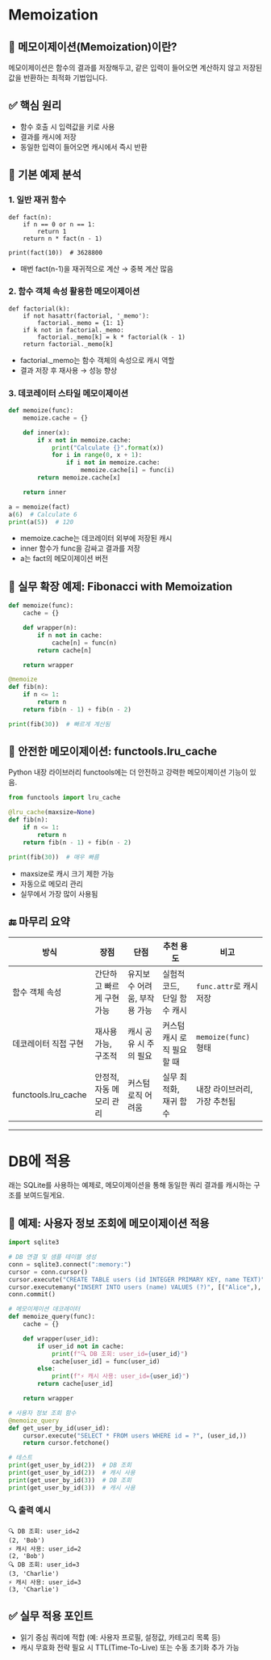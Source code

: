 # Memoization

## 🧠 메모이제이션(Memoization)이란?
메모이제이션은 함수의 결과를 저장해두고, 같은 입력이 들어오면 계산하지 않고 저장된 값을 반환하는 최적화 기법입니다.

## ✅ 핵심 원리
- 함수 호출 시 입력값을 키로 사용
- 결과를 캐시에 저장
- 동일한 입력이 들어오면 캐시에서 즉시 반환

## 📌 기본 예제 분석
### 1. 일반 재귀 함수
```
def fact(n):
    if n == 0 or n == 1:
        return 1
    return n * fact(n - 1)

print(fact(10))  # 3628800
```

- 매번 fact(n-1)을 재귀적으로 계산 → 중복 계산 많음

### 2. 함수 객체 속성 활용한 메모이제이션
```
def factorial(k):
    if not hasattr(factorial, '_memo'):
        factorial._memo = {1: 1}
    if k not in factorial._memo:
        factorial._memo[k] = k * factorial(k - 1)
    return factorial._memo[k]
```

- factorial._memo는 함수 객체의 속성으로 캐시 역할
- 결과 저장 후 재사용 → 성능 향상

### 3. 데코레이터 스타일 메모이제이션
```python
def memoize(func):
    memoize.cache = {}

    def inner(x):
        if x not in memoize.cache:
            print("Calculate {}".format(x))
            for i in range(0, x + 1):
                if i not in memoize.cache:
                    memoize.cache[i] = func(i)
        return memoize.cache[x]

    return inner

a = memoize(fact)
a(6)  # Calculate 6
print(a(5))  # 120
```

- memoize.cache는 데코레이터 외부에 저장된 캐시
- inner 함수가 func을 감싸고 결과를 저장
- a는 fact의 메모이제이션 버전

## 🧪 실무 확장 예제: Fibonacci with Memoization
```python
def memoize(func):
    cache = {}

    def wrapper(n):
        if n not in cache:
            cache[n] = func(n)
        return cache[n]

    return wrapper

@memoize
def fib(n):
    if n <= 1:
        return n
    return fib(n - 1) + fib(n - 2)

print(fib(30))  # 빠르게 계산됨
```


## 🧼 안전한 메모이제이션: functools.lru_cache
Python 내장 라이브러리 functools에는 더 안전하고 강력한 메모이제이션 기능이 있음.
```python
from functools import lru_cache

@lru_cache(maxsize=None)
def fib(n):
    if n <= 1:
        return n
    return fib(n - 1) + fib(n - 2)

print(fib(30))  # 매우 빠름
```

- maxsize로 캐시 크기 제한 가능
- 자동으로 메모리 관리
- 실무에서 가장 많이 사용됨

## 🔚 마무리 요약

| 방식                  | 장점                              | 단점                              | 추천 용도                         | 비고                         |
|-----------------------|-----------------------------------|-----------------------------------|-----------------------------------|------------------------------|
| 함수 객체 속성        | 간단하고 빠르게 구현 가능          | 유지보수 어려움, 부작용 가능       | 실험적 코드, 단일 함수 캐시       | `func.attr`로 캐시 저장      |
| 데코레이터 직접 구현  | 재사용 가능, 구조적                | 캐시 공유 시 주의 필요            | 커스텀 캐시 로직 필요할 때        | `memoize(func)` 형태         |
| functools.lru_cache   | 안정적, 자동 메모리 관리           | 커스텀 로직 어려움                 | 실무 최적화, 재귀 함수            | 내장 라이브러리, 가장 추천됨 |

---


# DB에 적용

래는 SQLite를 사용하는 예제로, 메모이제이션을 통해 동일한 쿼리 결과를 캐시하는 구조를 보여드릴게요.

## 🧪 예제: 사용자 정보 조회에 메모이제이션 적용
```python
import sqlite3

# DB 연결 및 샘플 테이블 생성
conn = sqlite3.connect(":memory:")
cursor = conn.cursor()
cursor.execute("CREATE TABLE users (id INTEGER PRIMARY KEY, name TEXT)")
cursor.executemany("INSERT INTO users (name) VALUES (?)", [("Alice",), ("Bob",), ("Charlie",)])
conn.commit()

# 메모이제이션 데코레이터
def memoize_query(func):
    cache = {}

    def wrapper(user_id):
        if user_id not in cache:
            print(f"🔍 DB 조회: user_id={user_id}")
            cache[user_id] = func(user_id)
        else:
            print(f"⚡ 캐시 사용: user_id={user_id}")
        return cache[user_id]

    return wrapper

# 사용자 정보 조회 함수
@memoize_query
def get_user_by_id(user_id):
    cursor.execute("SELECT * FROM users WHERE id = ?", (user_id,))
    return cursor.fetchone()

# 테스트
print(get_user_by_id(2))  # DB 조회
print(get_user_by_id(2))  # 캐시 사용
print(get_user_by_id(3))  # DB 조회
print(get_user_by_id(3))  # 캐시 사용

```


### 🔍 출력 예시
```
🔍 DB 조회: user_id=2
(2, 'Bob')
⚡ 캐시 사용: user_id=2
(2, 'Bob')
🔍 DB 조회: user_id=3
(3, 'Charlie')
⚡ 캐시 사용: user_id=3
(3, 'Charlie')
```


## ✅ 실무 적용 포인트
- 읽기 중심 쿼리에 적합 (예: 사용자 프로필, 설정값, 카테고리 목록 등)
- 캐시 무효화 전략 필요 시 TTL(Time-To-Live) 또는 수동 초기화 추가 가능
